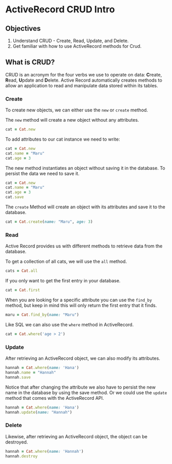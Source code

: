 # ActiveRecord CRUD Intro

## Objectives


1. Understand CRUD - Create, Read, Update, and Delete.
2. Get familiar with how to use ActiveRecord methods for Crud.

## What is CRUD?

CRUD is an acronym for the four verbs we use to operate on data: **C**reate, **R**ead, **U**pdate and **D**elete. Active Record automatically creates methods to allow an application to read and manipulate data stored within its tables.

### Create

To create new objects, we can either use the `new` or `create` method. 

The `new` method will create a new object without any attributes.

```ruby
cat = Cat.new
```
To add attributes to our cat instance we need to write:

```ruby
cat = Cat.new
cat.name = "Maru"
cat.age = 3
```
The new method instantiates an object without saving it in the database. To persist the data we need to save it.

```ruby
cat = Cat.new
cat.name = "Maru"
cat.age = 3
cat.save
```

The `create` Method will create an object with its attributes and save it to the database.

```ruby
cat = Cat.create(name: "Maru", age: 3)
```

### Read

Active Record provides us with different methods to retrieve data from the database.

To get a collection of all cats, we will use the `all` method.

```ruby
cats = Cat.all
```

If you only want to get the first entry in your database.

```ruby
cat = Cat.first
```

When you are looking for a specific attribute you can use the `find_by` method, but keep in mind this will only return the first entry that it finds.

```ruby
maru = Cat.find_by(name: "Maru")
```

Like SQL we can also use the `where` method in ActiveRecord.

```ruby
cat = Cat.where('age > 2')
```

### Update

After retrieving an ActiveRecord object, we can also modify its attributes. 

```ruby
hannah = Cat.where(name: 'Hana') 
hannah.name = "Hannah"
hannah.save
```
Notice that after changing the attribute we also have to persist the new name in the database by using the save method. Or we could use the `update` method that comes with the ActiveRecord API.

```ruby
hannah = Cat.where(name: 'Hana') 
hannah.update(name: "Hannah")
```

### Delete

Likewise, after retrieving an ActiveRecord object, the object can be destroyed.

```ruby
hannah = Cat.where(name: 'Hannah') 
hannah.destroy
```
